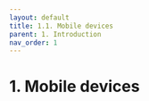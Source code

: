 ```yaml
---
layout: default
title: 1.1. Mobile devices
parent: 1. Introduction
nav_order: 1
---
```


# 1. Mobile devices
